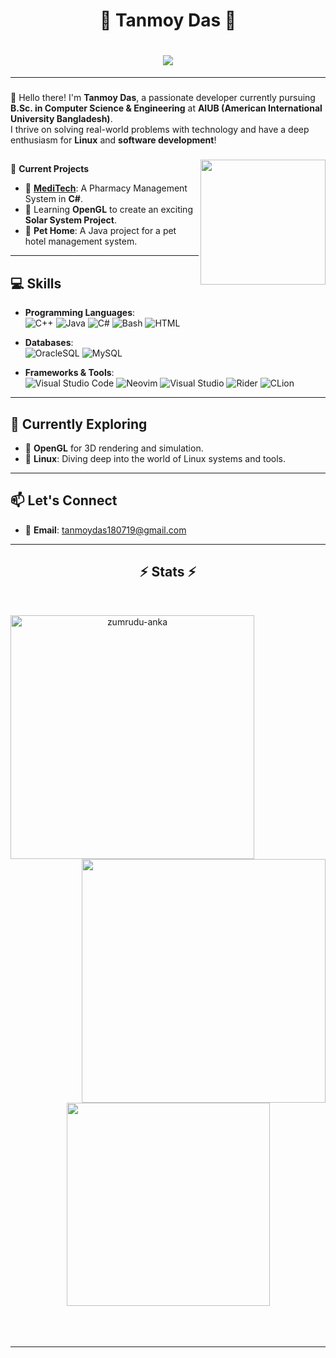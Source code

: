 <h1 align="center">🌟 Tanmoy Das 🌟</h1>
<h1 align="center">
  <a href="https://git.io/typing-svg">
    <img src="https://readme-typing-svg.herokuapp.com/?lines=Hey+👋;What's+poppin'!?;+Myself+Tanmoy+Das!;&center=true&size=30">
  </a>
</h1>

---

###

👋 Hello there! I'm **Tanmoy Das**, a passionate developer currently pursuing **B.Sc. in Computer Science & Engineering** at **AIUB (American International University Bangladesh)**.  
I thrive on solving real-world problems with technology and have a deep enthusiasm for **Linux** and **software development**!

###

###
<img align="right" height="200" src="https://media1.tenor.com/m/X8854xxuQ_EAAAAd/destroy-code-mad.gif"  />

###

## 
🔭 **Current Projects**
- 🌟 **[MediTech](https://github.com/TanmoyGG/MediTech)**: A Pharmacy Management System in **C#**.
- 🌌 Learning **OpenGL** to create an exciting **Solar System Project**.
- 🏡 **Pet Home**: A Java project for a pet hotel management system.

---

## 💻 **Skills**
- **Programming Languages**:  
  ![C++](https://img.shields.io/badge/-C++-00599C?logo=c%2B%2B&logoColor=white&style=flat) 
  ![Java](https://img.shields.io/badge/-Java-007396?logo=java&logoColor=white&style=flat)
  ![C#](https://img.shields.io/badge/-C%23-239120?logo=c-sharp&logoColor=white&style=flat)
  ![Bash](https://img.shields.io/badge/-Bash-4EAA25?logo=gnu-bash&logoColor=white&style=flat)
  ![HTML](https://img.shields.io/badge/-HTML5-E34F26?logo=html5&logoColor=white&style=flat)

- **Databases**:  
  ![OracleSQL](https://img.shields.io/badge/-OracleSQL-F80000?logo=oracle&logoColor=white&style=flat) 
  ![MySQL](https://img.shields.io/badge/-MySQL-4479A1?logo=mysql&logoColor=white&style=flat)

- **Frameworks & Tools**:  
  ![Visual Studio Code](https://img.shields.io/badge/-VS%20Code-007ACC?logo=visual-studio-code&logoColor=white&style=flat)
  ![Neovim](https://img.shields.io/badge/-Neovim-57A143?logo=neovim&logoColor=white&style=flat)
  ![Visual Studio](https://img.shields.io/badge/-Visual%20Studio-5C2D91?logo=visual-studio&logoColor=white&style=flat)
  ![Rider](https://img.shields.io/badge/-Rider-000000?logo=rider&logoColor=white&style=flat)
  ![CLion](https://img.shields.io/badge/-CLion-000000?logo=clion&logoColor=white&style=flat)

---

## 🌱 **Currently Exploring**
- 🌟 **OpenGL** for 3D rendering and simulation.
- 🐧 **Linux**: Diving deep into the world of Linux systems and tools.

---


## 📫 **Let's Connect**
- 📧 **Email**: [tanmoydas180719@gmail.com](mailto:tanmoydas180719@gmail.com)
---

###

<h2 align="center">⚡ Stats ⚡</h2>
<br>
<p align=center>
  <div align=center>
    <a href="https://github.com/denvercoder1/github-readme-streak-stats" title="Go to Source">
      <img align="left" width=390 src="https://github-stats-alpha.vercel.app/api?username=TanmoyGG&cc=282a36&tc=edede7&ic=ff6e96&bc=dddbdb" alt="zumrudu-anka" />
    </a>
    <a href="https://github.com/anuraghazra/github-readme-stats" title="Go to Source">
      <img align="right" width=390 src="https://github-readme-stats.vercel.app/api/top-langs?username=TanmoyGG&locale=en&hide_title=false&layout=compact&card_width=320&langs_count=5&theme=dracula&hide_border=false&order=2" />
    </a>
  </div>
  <br><br><br><br><br><br><br><br><br>
  <div align=center>
    <a href="https://github.com/anuraghazra/github-readme-stats">
      <img width=325 align="center" src="https://streak-stats.demolab.com?user=TanmoyGG&locale=en&mode=daily&theme=dracula&hide_border=false&border_radius=5&order=3" />
    </a>
  </div>
  <br>
  <br>
  <br>
</p>

<hr>


